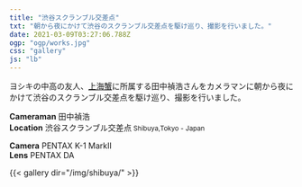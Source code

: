 ```yaml
---
title: "渋谷スクランブル交差点"
txt: "朝から夜にかけて渋谷のスクランブル交差点を駆け巡り、撮影を行いました。"
date: 2021-03-09T03:27:06.788Z
ogp: "ogp/works.jpg"
css: "gallery"
js: "lb"
---
```


ヨシキの中高の友人、[上海蟹](https://www.instagram.com/club_shanghai_crab/)に所属する田中禎浩さんをカメラマンに朝から夜にかけて渋谷のスクランブル交差点を駆け巡り、撮影を行いました。

**Cameraman** 田中禎浩<br>
**Location** 渋谷スクランブル交差点<small> Shibuya,Tokyo - Japan</small>

**Camera** PENTAX K-1 MarkII<br>
**Lens** PENTAX DA

{{< gallery dir="/img/shibuya/" >}}